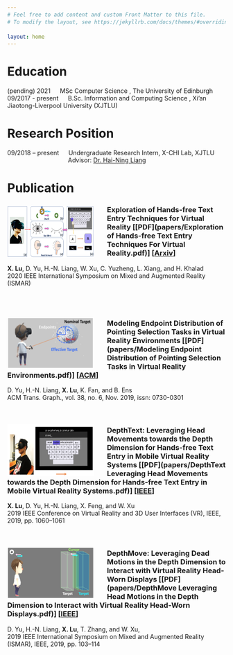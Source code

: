 ```yaml
---
# Feel free to add content and custom Front Matter to this file.
# To modify the layout, see https://jekyllrb.com/docs/themes/#overriding-theme-defaults

layout: home
---
```

<!-- 
come on, sweet dream -->

# Education

(pending) 2021 &emsp; MSc Computer Science , The University of Edinburgh
09/2017 - present &emsp; B.Sc. Information and Computing Science , Xi’an Jiaotong-Liverpool University (XJTLU)

# Research Position

09/2018 – present &emsp; Undergraduate Research Intern, X-CHI Lab, XJTLU <br />
&emsp;&emsp;&emsp;&emsp;&emsp;&emsp;&emsp;&emsp;&emsp;&emsp;Advisor: [Dr. Hai-Ning Liang](https://www.xjtlu.edu.cn/en/departments/academic-departments/school-of-advanced-technology/staff/haining-liang)


# Publication


<img src="profile/exploration.png" align='left' height="120" width="200" style="margin:5px 30px 0px 0px">  

### Exploration of Hands-free Text Entry Techniques for Virtual Reality [[PDF](papers/Exploration of Hands-free Text Entry Techniques For Virtual Reality.pdf)] [[Arxiv](https://arxiv.org/abs/2010.03247)]<br />
**X. Lu**, D. Yu, H.-N. Liang, W. Xu, C. Yuzheng, L. Xiang, and H. Khalad<br /> 
2020 IEEE International Symposium on Mixed and Augmented Reality (ISMAR)<br /><br /><br /><br />


<img src="profile/modeling.png" align='left' height="120" width="200" style="margin:5px 30px 0px 0px">  

### Modeling Endpoint Distribution of Pointing Selection Tasks in Virtual Reality Environments [[PDF](papers/Modeling Endpoint Distribution of Pointing Selection Tasks in Virtual Reality Environments.pdf)] [[ACM](https://dl.acm.org/doi/10.1145/3355089.3356544)] <br />
D. Yu, H.-N. Liang, **X. Lu**, K. Fan, and B. Ens<br /> 
ACM Trans. Graph., vol. 38, no. 6, Nov. 2019, issn: 0730-0301<br /><br /> <br />


<img src="profile/depthtext.png" align='left' height="120" width="200" style="margin:5px 30px 0px 0px">  

### DepthText: Leveraging Head Movements towards the Depth Dimension for Hands-free Text Entry in Mobile Virtual Reality Systems [[PDF](papers/DepthText Leveraging Head Movements towards the Depth Dimension for Hands-free Text Entry in Mobile Virtual Reality Systems.pdf)] [[IEEE](https://ieeexplore.ieee.org/document/8797901)]<br />
**X. Lu**, D. Yu, H.-N. Liang, X. Feng, and W. Xu<br /> 
2019 IEEE Conference on Virtual Reality and 3D User Interfaces (VR), IEEE, 2019, pp. 1060–1061<br /><br /><br />


<img src="profile/depthmove.png" align='left' height="120" width="200" style="margin:5px 30px 0px 0px">  

### DepthMove: Leveraging Dead Motions in the Depth Dimension to Interact with Virtual Reality Head-Worn Displays [[PDF](papers/DepthMove Leveraging Head Motions in the Depth Dimension to Interact with Virtual Reality Head-Worn Displays.pdf)] [[IEEE](https://ieeexplore.ieee.org/document/8943683)] <br />
D. Yu, H.-N. Liang, **X. Lu**, T. Zhang, and W. Xu, <br /> 
2019 IEEE International Symposium on Mixed and Augmented Reality (ISMAR), IEEE, 2019, pp. 103–114
